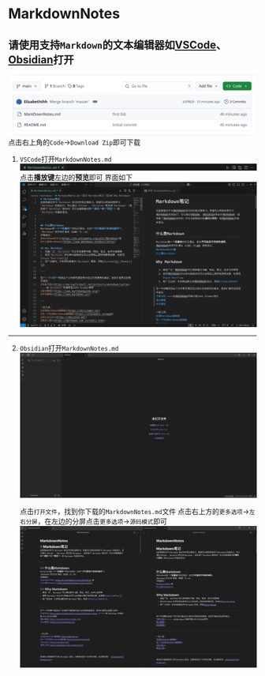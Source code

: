 # MarkdownNotes

## 请使用支持`Markdown`的文本编辑器如[VSCode][1]、[Obsidian][2]打开

![下载文件](pic1.png)
点击右上角的`Code`->`Download Zip`即可下载


1. `VSCode`打开`MarkdownNotes.md`
   ![打开预览](pic2.png)
   点击**播放键**左边的**预览**即可
   界面如下
   ![预览界面](pic3.png)

---

2. `Obsidian`打开`MarkdownNotes.md`  
   ![Obsidian界面](pic4.png)  
   
   点击`打开文件`，找到你下载的`MarkdownNotes.md`文件
   点击右上方的`更多选项`->`左右分屏`，在左边的分屏点击`更多选项`->`源码模式`即可
   ![预览界面](pic5.png)


[1]:<https://code.visualstudio.com/>
[2]:<https://obsidian.md/>

